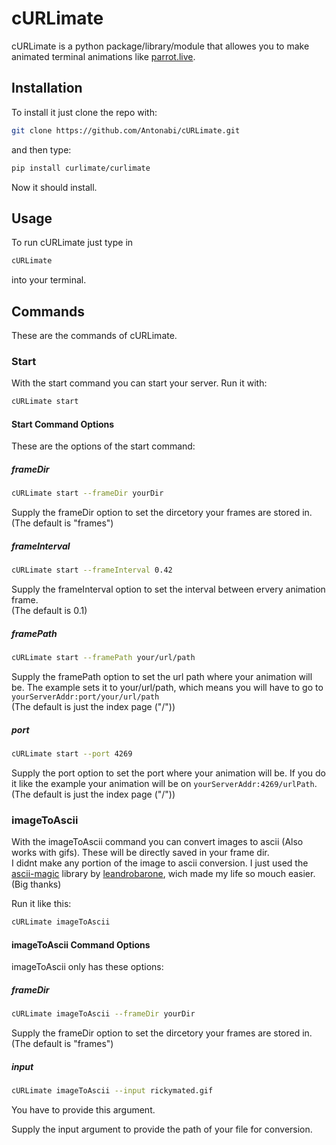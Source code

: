 # cURLimate

cURLimate is a python package/library/module that allowes you to make animated terminal animations like [parrot.live](http://parrot.live).

## Installation

To install it just clone the repo with:

```sh
git clone https://github.com/Antonabi/cURLimate.git
```

and then type:

```sh
pip install curlimate/curlimate
```

Now it should install.

## Usage

To run cURLimate just type in

```sh
cURLimate
```

into your terminal.

## Commands

These are the commands of cURLimate.

### Start

With the start command you can start your server.
Run it with:

```sh
cURLimate start
```

#### Start Command Options

These are the options of the start command:

##### frameDir

```sh
cURLimate start --frameDir yourDir
```

Supply the frameDir option to set the dircetory your frames are stored in.  
(The default is "frames")

##### frameInterval

```sh
cURLimate start --frameInterval 0.42
```

Supply the frameInterval option to set the interval between ervery animation frame.  
(The default is 0.1)

##### framePath

```sh
cURLimate start --framePath your/url/path
```

Supply the framePath option to set the url path where your animation will be. The example sets it to your/url/path, which means you will have to go to `yourServerAddr:port/your/url/path`  
(The default is just the index page ("/"))

##### port

```sh
cURLimate start --port 4269
```

Supply the port option to set the port where your animation will be. If you do it like the example your animation will be on `yourServerAddr:4269/urlPath`.  
(The default is just the index page ("/"))

### imageToAscii

With the imageToAscii command you can convert images to ascii (Also works with gifs). These will be directly saved in your frame dir.  
I didnt make any portion of the image to ascii conversion. I just used the [ascii-magic](https://pypi.org/project/ascii-magic/) library by [leandrobarone](https://pypi.org/user/leandrobarone/), wich made my life so mouch easier. (Big thanks)

Run it like this:

```sh
cURLimate imageToAscii
```

#### imageToAscii Command Options

imageToAscii only has these options:

##### frameDir

```sh
cURLimate imageToAscii --frameDir yourDir
```

Supply the frameDir option to set the dircetory your frames are stored in.  
(The default is "frames")

##### input

```sh
cURLimate imageToAscii --input rickymated.gif
```

You have to provide this argument.

Supply the input argument to provide the path of your file for conversion.
